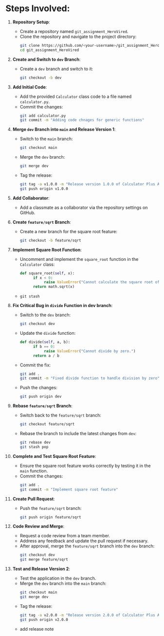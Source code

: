 # Steps Involved:

1. **Repository Setup**:
    - Create a repository named `git_assignment_HeroVired`.
    - Clone the repository and navigate to the project directory:
      ```bash
      git clone https://github.com/<your-username>/git_assignment_HeroVired.git
      cd git_assignment_HeroVired
      ```

2. **Create and Switch to `dev` Branch**:
    - Create a `dev` branch and switch to it:
      ```bash
      git checkout -b dev
      ```

3. **Add Initial Code**:
    - Add the provided `Calculator` class code to a file named `calculator.py`.
    - Commit the changes:
      ```bash
      git add calculator.py
      git commit -m "Adding code chnages for generic functions"
      ```
      
4. **Merge `dev` Branch into `main` and Release Version 1**:
    - Switch to the `main` branch:
      ```bash
      git checkout main
      ```
    - Merge the `dev` branch:
      ```bash
      git merge dev
      ```
    - Tag the release:
      ```bash
      git tag -a v1.0.0 -m "Release version 1.0.0 of Calculator Plus App"  
      git push origin v1.0.0
      ```

5. **Add Collaborator**:
    - Add a classmate as a collaborator via the repository settings on GitHub.

6. **Create `feature/sqrt` Branch**:
    - Create a new branch for the square root feature:
      ```bash
      git checkout -b feature/sqrt
      ```
      
7. **Implement Square Root Function**:
    - Uncomment and implement the `square_root` function in the `Calculator` class:
      ```python
      def square_root(self, x):
            if x < 0:
                 raise ValueError("Cannot calculate the square root of a negative number.")
            return math.sqrt(x)
      ```
    - `git stash`

8. **Fix Critical Bug in `divide` Function in dev branch**:
    - Switch to the `dev` branch:
      ```bash
      git checkout dev
      ```
    - Update the `divide` function:
      ```python
      def divide(self, a, b):
            if b == 0:
                 raise ValueError("Cannot divide by zero.")
            return a / b
      ```
    - Commit the fix:
      ```bash
      git add .
      git commit -m "Fixed divide function to handle division by zero"
      ```
    - Push the changes:
      ```bash
      git push origin dev
      ```

9. **Rebase `feature/sqrt` Branch**:
    - Switch back to the `feature/sqrt` branch:
      ```bash
      git checkout feature/sqrt
      ```
    - Rebase the branch to include the latest changes from `dev`:
      ```bash
      git rebase dev
      git stash pop
      ```

10. **Complete and Test Square Root Feature**:
     - Ensure the square root feature works correctly by testing it in the `main` function.
     - Commit the changes:
        ```bash
        git add .
        git commit -m "Implement square root feature"
        ```

11. **Create Pull Request**:
     - Push the `feature/sqrt` branch:
        ```bash
        git push origin feature/sqrt
        ```
     
12. **Code Review and Merge**:
     - Request a code review from a team member.
     - Address any feedback and update the pull request if necessary.
     - After approval, merge the `feature/sqrt` branch into the `dev` branch:
        ```bash
        git checkout dev
        git merge feature/sqrt
        ```

13. **Test and Release Version 2**:
     - Test the application in the `dev` branch.
     - Merge the `dev` branch into the `main` branch:
        ```bash
        git checkout main
        git merge dev
        ```
     - Tag the release:
        ```bash
        git tag -a v2.0.0 -m "Release version 2.0.0 of Calculator Plus App"
        git push origin v2.0.0
        ```
    - add release note
